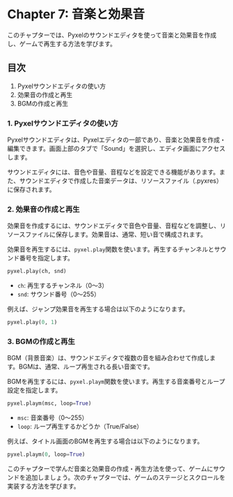 # Chapter 7: 音楽と効果音

このチャプターでは、Pyxelのサウンドエディタを使って音楽と効果音を作成し、ゲームで再生する方法を学びます。

## 目次
1. Pyxelサウンドエディタの使い方
2. 効果音の作成と再生
3. BGMの作成と再生

### 1. Pyxelサウンドエディタの使い方
Pyxelサウンドエディタは、Pyxelエディタの一部であり、音楽と効果音を作成・編集できます。画面上部のタブで「Sound」を選択し、エディタ画面にアクセスします。

サウンドエディタには、音色や音量、音程などを設定できる機能があります。また、サウンドエディタで作成した音楽データは、リソースファイル（.pyxres）に保存されます。

### 2. 効果音の作成と再生
効果音を作成するには、サウンドエディタで音色や音量、音程などを調整し、リソースファイルに保存します。効果音は、通常、短い音で構成されます。

効果音を再生するには、`pyxel.play`関数を使います。再生するチャンネルとサウンド番号を指定します。
```python
pyxel.play(ch, snd)
```
- `ch`: 再生するチャンネル（0～3）
- `snd`: サウンド番号（0～255）

例えば、ジャンプ効果音を再生する場合は以下のようになります。
```python
pyxel.play(0, 1)
```

### 3. BGMの作成と再生
BGM（背景音楽）は、サウンドエディタで複数の音を組み合わせて作成します。BGMは、通常、ループ再生される長い音楽です。

BGMを再生するには、`pyxel.playm`関数を使います。再生する音楽番号とループ設定を指定します。
```python
pyxel.playm(msc, loop=True)
```
- `msc`: 音楽番号（0～255）
- `loop`: ループ再生するかどうか（True/False）

例えば、タイトル画面のBGMを再生する場合は以下のようになります。
```python
pyxel.playm(0, loop=True)
```

このチャプターで学んだ音楽と効果音の作成・再生方法を使って、ゲームにサウンドを追加しましょう。次のチャプターでは、ゲームのステージとスクロールを実装する方法を学びます。
